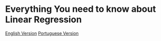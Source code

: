 # Everything You need to know about Linear Regression
[English Version](https://github.com/lnlwd/EYNTK-Linear-Regression/blob/master/EN.ipynb)
[Portuguese Version](https://github.com/lnlwd/EYNTK-Linear-Regression/blob/master/PT.ipynb)
